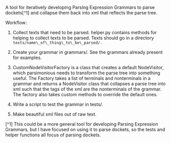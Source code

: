 
A tool for iteratively developing Parsing Expression Grammars to parse
dockets[^1] and collapse them back into xml that reflects the parse tree.

Workflow:

1. Collect texts that need to be parsed. helper.py contains methods for
helping to collect texts to be parsed.  Texts should go in a directory
`texts/name\_of\_thing\_to\_be\_parsed/.`

2. Create your grammar in grammars/. See the grammars already present for examples.  

3. CustomNodeVisitorFactory is a class that creates a default NodeVisitor,
which parsimonious needs to transform the parse tree into something useful.
The Factory takes a list of terminals and nonterminals in a grammar and returns a
NodeVisitor class that collapses a parse tree into xml such that the tags
of the xml are the nonterminals of the grammar. The factory also takes
custom methods to override the default ones.
4. Write a script to test the grammar in tests/.
5. Make beautiful xml files out of raw text.




[^1] This could be a more general tool for developing Parsing Expression Grammars,
but I have focused on using it to parse dockets, so the tests and helper functions
all focus of parsing dockets.

